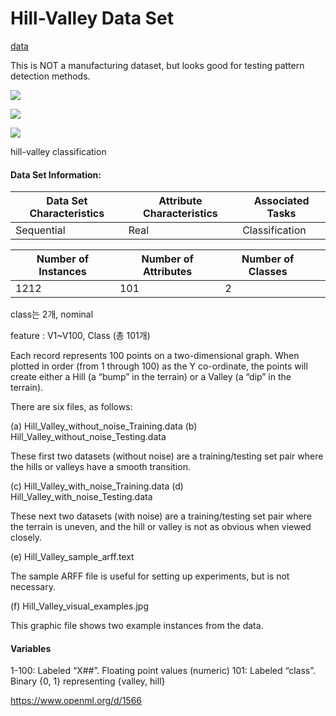 # Hill-Valley Data Set

[data](https://archive.ics.uci.edu/ml/datasets/Hill-Valle)

This is NOT a manufacturing dataset, but looks good for testing pattern detection methods.

 ![](https://img.shields.io/badge/sector-etc-red.svg)

 ![](https://img.shields.io/badge/labeled-yes-red.svg)

 ![](https://img.shields.io/badge/time--series-yes-red.svg)

hill-valley classification

#### Data Set Information:

| Data Set Characteristics | Attribute Characteristics | Associated Tasks |
| ------------------------ | ------------------------- | ---------------- |
| Sequential               | Real                      | Classification   |

| Number of Instances | Number of Attributes | Number of Classes |      |
| ------------------- | -------------------- | ----------------- | ---- |
| 1212                | 101                  | 2                 |      |

class는 2개, nominal

feature : V1~V100, Class (총 101개)

Each record represents 100 points on a two-dimensional graph. When plotted in order (from 1 through 100) as the Y co-ordinate, the points will create either a Hill (a “bump” in the terrain) or a Valley (a “dip” in the terrain). 

There are six files, as follows: 

(a) Hill_Valley_without_noise_Training.data 
(b) Hill_Valley_without_noise_Testing.data 

These first two datasets (without noise) are a training/testing set pair where the hills or valleys have a smooth transition. 

(c) Hill_Valley_with_noise_Training.data 
(d) Hill_Valley_with_noise_Testing.data 

These next two datasets (with noise) are a training/testing set pair where the terrain is uneven, and the hill or valley is not as obvious when viewed closely. 

(e) Hill_Valley_sample_arff.text 

The sample ARFF file is useful for setting up experiments, but is not necessary. 

(f) Hill_Valley_visual_examples.jpg 

This graphic file shows two example instances from the data. 

#### Variables

1-100: Labeled “X##”. Floating point values (numeric) 
101: Labeled “class”. Binary {0, 1} representing {valley, hill} 

https://www.openml.org/d/1566